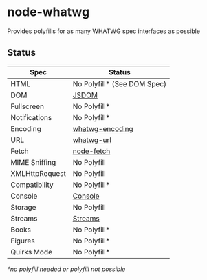 # node-whatwg

Provides polyfills for as many WHATWG spec interfaces as possible

## Status

|      Spec      |    Status   |
| -------------  | ----------- |
| HTML           | No Polyfill\* (See DOM Spec) |
| DOM            | [JSDOM](https://github.com/tmpvar/jsdom) |
| Fullscreen     | No Polyfill\* |
| Notifications  | No Polyfill\* |
| Encoding       | [whatwg-encoding](https://github.com/jsdom/whatwg-encoding) |
| URL            | [whatwg-url](https://github.com/jsdom/whatwg-url) |
| Fetch          | [node-fetch](https://github.com/bitinn/node-fetch) |
| MIME Sniffing  | No Polyfill  |
| XMLHttpRequest | No Polyfill  |
| Compatibility  | No Polyfill\*  |
| Console        | [Console](https://nodejs.org/api/console.html) |
| Storage        | No Polyfill  |
| Streams        | [Streams](https://github.com/creatorrr/web-streams-polyfill) |
| Books          | No Polyfill\* |
| Figures        | No Polyfill\* |
| Quirks Mode    | No Polyfill\* |

_\*no polyfill needed or polyfill not possible_
